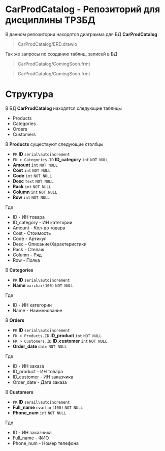 # CarProdCatalog - Репозиторий для дисциплины ТРЗБД
В данном репозитории находятся диаграмма для БД **CarProdCatalog** 
>CarProdCatalog/ERD.drawio

Так же запросы по созданию таблиц, записей в БД
>CarProdCatalog/ComingSoon.frmt

>CarProdCatalog/ComingSoon.frmt

# Структура
В БД **CarProdCatalog** находятся следующие таблицы
* Products
* Categories
* Orders
* Customers

В **Products** существуют следующие столбцы
* `PK` **ID** `serial\autoincrement`
* `FK > Categories.ID` **ID_category** `int` `NOT NULL`
* **Amount** `int` `NOT NULL`
* **Cost** `int` `NOT NULL`
* **Code** `int` `NOT NULL`
* **Desc** `text` `NOT NULL`
* **Rack** `int` `NOT NULL`
* **Column** `int` `NOT NULL`
* **Row** `int` `NOT NULL`

Где 
* ID - ИН товара
* ID_category - ИН категории
* Amount - Кол-во товара
* Cost - Стоимость
* Code - Артикул
* Desc - Описание/Характеристики
* Rack - Стелаж
* Column - Ряд
* Row - Полка

В **Categories**
* `PK` **ID** `serial\autoincrement` 
* **Name** `varchar(100)` `NOT NULL`

Где 
* ID - ИН категории
* Name - Наименование

В **Orders**
* `PK` **ID** `serial\autoincrement`
* `FK > Products.ID` **ID_product** `int` `NOT NULL`
* `FK > Customers.ID` **ID_customer** `int` `NOT NULL`
* **Order_date** `date` `NOT NULL`

Где 
* ID - ИН заказа
* ID_product - ИН товара
* ID_customer - ИН заказчика
* Order_date - Дата заказа

В **Customers**
* `PK` **ID** `serail\autoincrement`
* **Full_name** `nvarhar(100)` `NOT NULL` 
* **Phone_num** `int` `NOT NULL`

Где 
* ID - ИН заказчика
* Full_name - ФИО
* Phone_num - Номер телефона
